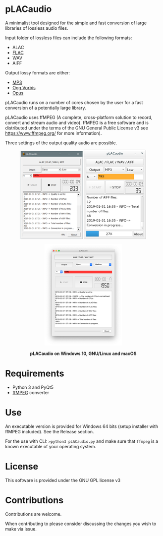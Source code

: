 # pLACaudio

A minimalist tool designed for the simple and fast conversion of large libraries of lossless audio files.

Input folder of lossless files can include the following formats:
- ALAC
- [FLAC](https://xiph.org/flac/)
- WAV
- AIFF

Output lossy formats are either:
- [MP3](http://lame.sourceforge.net/)
- [Ogg Vorbis](https://xiph.org/vorbis/)
- [Opus](http://opus-codec.org/)

pLACaudio runs on a number of cores chosen by the user for a fast conversion of a potentially large library.

pLACaudio uses ffMPEG (A complete, cross-platform solution to record, convert and stream audio and video). ffMPEG is a free software and is distributed under the terms of the GNU General Public License v3 see https://www.ffmpeg.org/ for more information).

Three settings of the output quality audio are possible.

<p align="center">
  <img src="./img/Windows_win10.png" width="200"/>
  <img src="./img/Windows_linux.png" width="200"/>
</p>
<p align="center">
  <img src="./img/Windows_macOS.png" width="250"/>
</p>
<p align="center">
   <b>pLACaudio on Windows 10, GNU/Linux and macOS</b>
</p>

Requirements
============

- Python 3 and PyQt5
- [ffMPEG](https://www.ffmpeg.org) converter

Use
===

An executable version is provided for Windows 64 bits (setup installer with ffMPEG included). See the Release section.

For the use with CLI:
`>python3 pLACaudio.py`
and make sure that `ffmpeg` is a known executable of your operating system.


License
=======

This software is provided under the GNU GPL license v3

Contributions
=============

Contributions are welcome.

When contributing to please consider discussing the changes you wish to make via issue.

